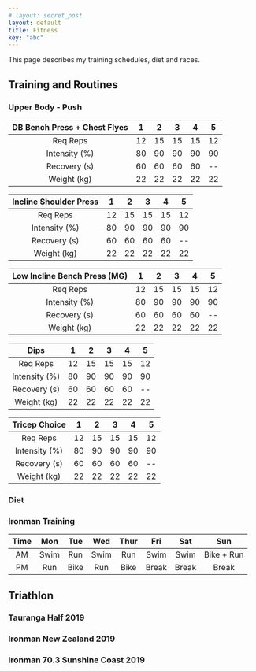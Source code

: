```yaml
---
# layout: secret_post
layout: default
title: Fitness
key: "abc"
---
```


This page describes my training schedules, diet and races.

## **Training and Routines**

### **Upper Body - Push**

DB Bench Press + Chest Flyes | 1 | 2 | 3 | 4 | 5                                                                            
:------------:|:--:|:--:|:--:|:--:|:--:
Req Reps      | 12 | 15 | 15 | 15 | 12
Intensity (%) | 80 | 90 | 90 | 90 | 90
Recovery (s)  | 60 | 60 | 60 | 60 | --
Weight (kg)   | 22 | 22 | 22 | 22 | 22

Incline Shoulder Press | 1 | 2 | 3 | 4 | 5 
:------------:|:--:|:--:|:--:|:--:|:--:
Req Reps      | 12 | 15 | 15 | 15 | 12
Intensity (%) | 80 | 90 | 90 | 90 | 90
Recovery (s)  | 60 | 60 | 60 | 60 | --
Weight (kg)   | 22 | 22 | 22 | 22 | 22

Low Incline Bench Press (MG) | 1 | 2 | 3 | 4 | 5 
:------------:|:--:|:--:|:--:|:--:|:--:
Req Reps      | 12 | 15 | 15 | 15 | 12
Intensity (%) | 80 | 90 | 90 | 90 | 90
Recovery (s)  | 60 | 60 | 60 | 60 | --
Weight (kg)   | 22 | 22 | 22 | 22 | 22

Dips | 1 | 2 | 3 | 4 | 5 
:------------:|:--:|:--:|:--:|:--:|:--:
Req Reps      | 12 | 15 | 15 | 15 | 12
Intensity (%) | 80 | 90 | 90 | 90 | 90
Recovery (s)  | 60 | 60 | 60 | 60 | --
Weight (kg)   | 22 | 22 | 22 | 22 | 22

Tricep Choice | 1 | 2 | 3 | 4 | 5 
:------------:|:--:|:--:|:--:|:--:|:--:
Req Reps      | 12 | 15 | 15 | 15 | 12
Intensity (%) | 80 | 90 | 90 | 90 | 90
Recovery (s)  | 60 | 60 | 60 | 60 | --
Weight (kg)   | 22 | 22 | 22 | 22 | 22

### **Diet**

### **Ironman Training**

Time | Mon | Tue | Wed | Thur | Fri | Sat | Sun                                                                           
:---:|:----:|:----:|:----:|:----:|:-----:|:-----:|:----------:
AM   | Swim | Run  | Swim | Run  | Swim  | Swim  | Bike + Run
PM   | Run  | Bike | Run  | Bike | Break | Break | Break

## **Triathlon**

### **Tauranga Half 2019**

### **Ironman New Zealand 2019**

### **Ironman 70.3 Sunshine Coast 2019**




